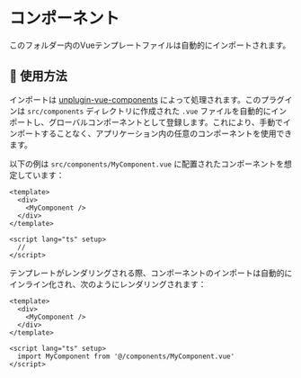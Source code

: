 # コンポーネント

このフォルダー内のVueテンプレートファイルは自動的にインポートされます。

## 🚀 使用方法

インポートは [unplugin-vue-components](https://github.com/unplugin/unplugin-vue-components) によって処理されます。このプラグインは `src/components` ディレクトリに作成された `.vue` ファイルを自動的にインポートし、グローバルコンポーネントとして登録します。これにより、手動でインポートすることなく、アプリケーション内の任意のコンポーネントを使用できます。

以下の例は `src/components/MyComponent.vue` に配置されたコンポーネントを想定しています：

```vue
<template>
  <div>
    <MyComponent />
  </div>
</template>

<script lang="ts" setup>
  //
</script>
```

テンプレートがレンダリングされる際、コンポーネントのインポートは自動的にインライン化され、次のようにレンダリングされます：

```vue
<template>
  <div>
    <MyComponent />
  </div>
</template>

<script lang="ts" setup>
  import MyComponent from '@/components/MyComponent.vue'
</script>
```
